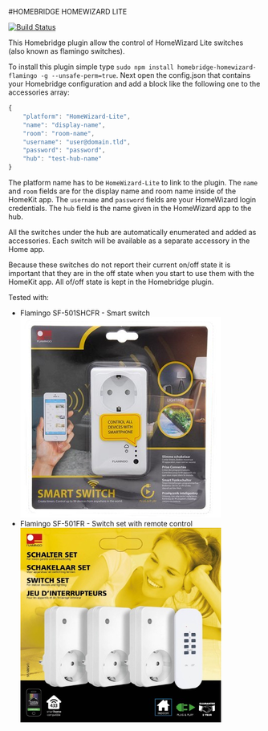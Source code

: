 #HOMEBRIDGE HOMEWIZARD LITE

[![Build Status](https://travis-ci.com/beele/HomebridgeHomeWizardLite.svg?branch=master)](https://travis-ci.com/beele/HomebridgeHomeWizardLite)

This Homebridge plugin allow the control of HomeWizard Lite switches (also known as flamingo switches).

To install this plugin simple type `sudo npm install homebridge-homewizard-flamingo -g --unsafe-perm=true`.
Next open the config.json that contains your Homebridge configuration and add a block like the following one to the accessories array:

```javascript
{
    "platform": "HomeWizard-Lite",
    "name": "display-name",
    "room": "room-name",
    "username": "user@domain.tld",
    "password": "password",
    "hub": "test-hub-name"
}
```

The platform name has to be `HomeWizard-Lite` to link to the plugin.
The `name` and `room` fields are for the display name and room name inside of the HomeKit app.
The `username` and `password` fields are your HomeWizard login credentials.
The `hub` field is the name given in the HomeWizard app to the hub.

All the switches under the hub are automatically enumerated and added as accessories.
Each switch will be available as a separate accessory in the Home app.

Because these switches do not report their current on/off state it is important that they are in the off state when you start to use them with the HomeKit app.
All of/off state is kept in the Homebridge plugin.

Tested with:

- Flamingo SF-501SHCFR - Smart switch
  <br/>![Smart switch](resources/img/smart-switch.jpg?raw=true "Smart switch")
- Flamingo SF-501FR - Switch set with remote control
  <br/>![Switch set](resources/img/switch-set.jpg?raw=true "Switch set")
